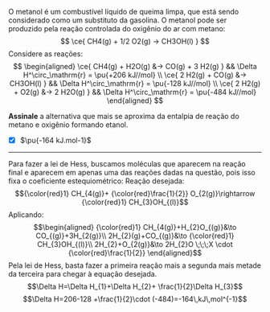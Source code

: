 O metanol é um combustível líquido de queima limpa, que está sendo considerado como um substituto da gasolina. O metanol pode ser produzido pela reação controlada do oxigênio do ar com metano:
$$
    \ce{ CH4(g) + 1/2 O2(g) -> CH3OH(l) }
$$
Considere as reações:
$$
\begin{aligned}
    \ce{ CH4(g) + H2O(g) &-> CO(g) + 3 H2(g) } && \Delta H^\circ_\mathrm{r} = \pu{+206 kJ//mol} \\
    \ce{ 2 H2(g) + CO(g) &-> CH3OH(l) }        && \Delta H^\circ_\mathrm{r} = \pu{-128 kJ//mol} \\
    \ce{ 2 H2(g) + O2(g) &-> 2 H2O(g) }        && \Delta H^\circ_\mathrm{r} = \pu{-484 kJ//mol}
\end{aligned}
$$

**Assinale** a alternativa que mais se aproxima da entalpia de reação do metano e oxigênio formando etanol.

- [x] $\pu{-164 kJ.mol-1}$

---

Para fazer a lei de Hess, buscamos moléculas que aparecem na reação final e aparecem em apenas uma das reações dadas na questão, pois isso fixa o coeficiente estequiométrico:
Reação desejada:
$${\color{red}1} CH_{4(g)}+ {\color{red}\frac{1}{2}} O_{2(g)}\rightarrow {\color{red}1} CH_{3}OH_{(l)}$$
Aplicando:
$$\begin{aligned}
{\color{red}1} CH_{4(g)}+H_{2}O_{(g)}&\to CO_{(g)}+3H_{2(g)}\\
2H_{2}(g)+CO_{(g)}&\to {\color{red}1}  CH_{3}OH_{(l)}\\
2H_{2}+O_{2(g)}&\to 2H_{2}O \;\;\;X \cdot {\color{red}\frac{1}{2}} 
\end{aligned}$$
Pela lei de Hess, basta fazer a primeira reação mais a segunda mais metade da terceira para chegar à equação desejada.
$$\Delta H=\Delta H_{1}+\Delta H_{2}+ \frac{1}{2}\Delta H_{3}$$
$$\Delta H=206-128 +\frac{1}{2}\cdot (-484)=-164\,kJ\,mol^{-1}$$

